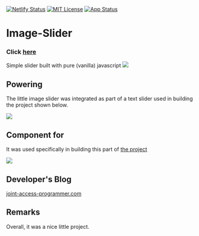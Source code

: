 [![Netlify Status](https://api.netlify.com/api/v1/badges/a9e55f42-e40e-4951-91d3-5af3b25b35a5/deploy-status)](https://z-image-slider.netlify.app/) [![MIT License](https://img.shields.io/badge/license-MIT-007EC7.svg?style=flat-square)](/LICENSE.md) [![App Status](https://img.shields.io/pypi/status/Django.svg)](https://z-image-slider.netlify.app/)

# Image-Slider
### Click <a href="https://z-image-slider.netlify.app/" target="_blank">here</a>

Simple slider built with pure (vanilla) javascript
<img src="https://z-image-slider.netlify.app/static/images/main_app.jpg"/>

## Powering
The little image slider was integrated as part of a text slider used in building the project shown below.

<a href="https://www.joint-access-programmer.com/" ><img src="https://z-image-slider.netlify.app/static/images/past_of.jpg"/></a>


## Component for
It was used specifically in building this part of <a href="https://www.joint-access-programmer.com/" target="_blank">the project</a>

<img src="https://z-image-slider.netlify.app/static/images/componet.jpg"/>

## Developer's Blog

<a href="https://www.joint-access-programmer.com/" target="_blank">joint-access-programmer.com</a>

## Remarks
Overall, it was a nice little project.
